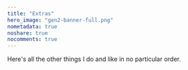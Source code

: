 ```yaml
---
title: "Extras"
hero_image: "gen2-banner-full.png"
nometadata: true
noshare: true
nocomments: true
---
```


Here's all the other things I do and like in no particular order.


